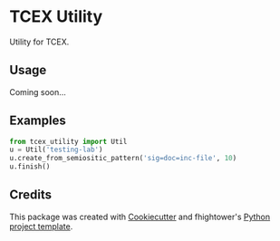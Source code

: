 # TCEX Utility

Utility for TCEX.

## Usage

Coming soon...

## Examples

```python
from tcex_utility import Util
u = Util('testing-lab')
u.create_from_semiositic_pattern('sig=doc=inc-file', 10)
u.finish()
```

## Credits

This package was created with [Cookiecutter](https://github.com/audreyr/cookiecutter) and fhightower's [Python project template](https://github.com/fhightower-templates/python-project-template).
